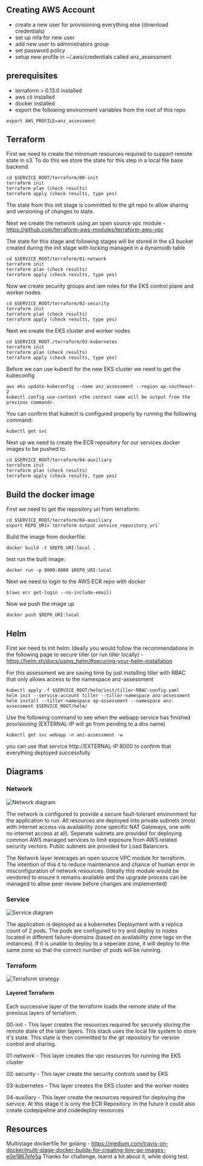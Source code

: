 ## Creating AWS Account
* create a new user for provisioning everything else (download credentials)
* set up mfa for new user
* add new user to administrators group
* set password policy
* setup new profile in ~/.aws/credentials called anz_assessment

## prerequisites
* terraform > 0.13.0 installed
* aws cli installed
* docker installed
* export the following environment variables from the root of this repo

```
export AWS_PROFILE=anz_assessment
```

## Terraform
First we need to create the minimum resources required to support remote state in s3. To do this we store the state for this step in a local file base backend.

```
cd $SERVICE_ROOT/terraform/00-init
terraform init
terraform plan (check results)
terraform apply (check results, type yes)
```

The state from this init stage is committed to the git repo to allow sharing and versioning of changes to state.

Next we create the network using an open source vpc module - https://github.com/terraform-aws-modules/terraform-aws-vpc

The state for this stage and following stages will be stored in the s3 bucket created during the init stage with locking managed in a dynamodb table

```
cd $SERVICE_ROOT/terraform/01-network
terraform init
terraform plan (check results)
terraform apply (check results, type yes)
```

Now we create security groups and iam roles for the EKS control plane and 
worker nodes

```
cd $SERVICE_ROOT/terraform/02-security
terraform init
terraform plan (check results)
terraform apply (check results, type yes)
```

Next we create the EKS cluster and worker nodes

```
cd $SERVICE_ROOT./terraform/03-kubernetes
terraform init
terraform plan (check results)
terraform apply (check results, type yes)
```

Before we can use kubectl for the new EKS cluster we need to get the kubeconfig

```
aws eks update-kubeconfig --name anz_assessment --region ap-southeast-2
kubectl config use-context <the context name will be output from the previous command>. 
```

You can confirm that kubectl is configured properly by running the following command:

```
kubectl get svc
```

Next up we need to create the ECR repository for our services docker images to be pushed to.

```
cd $SERVICE_ROOT/terraform/04-auxiliary
terraform init
terraform plan (check results)
terraform apply (check results, type yes)
```

## Build the docker image
First we need to get the repository uri from terraform:

```
cd $SERVICE_ROOT/terraform/04-auxiliary
export REPO_URI=`terraform output service_repository_uri`
```

Build the image from dockerfile:

```
docker build -t $REPO_URI:local .
```

test run the built image:

```
docker run -p 8000:8000 $REPO_URI:local
```

Next we need to login to the AWS ECR repo with docker

```
$(aws ecr get-login --no-include-email)
```

Now we push the image up

```
docker push $REPO_URI:local
```

## Helm

First we need to init helm:
Ideally you would follow the recommendations in the following page to secure tiller (or run tiller locally) - https://helm.sh/docs/using_helm/#securing-your-helm-installation

For this assessment we are saving time by just installing tiller with RBAC that only allows access to the namespace anz-assessment

```
kubectl apply -f $SERVICE_ROOT/helm/init/tiller-RBAC-config.yaml
helm init --service-account tiller --tiller-namespace anz-assessment
helm install --tiller-namespace ap-assessment --namespace anz-assessment $SERVICE_ROOT/helm/
```

Use the following command to see when the webapp service has finished provisioning (EXTERNAL-IP will go from pending to a dns name)

```
kubectl get svc webapp -n anz-assessment -w
```

you can use that service http://EXTERNAL-IP:8000 to confirm that everything deployed successfully

## Diagrams

### Network
![Network diagram]()

The network is configured to provide a secure fault-tolerant environment for the application to run. All resources are deployed into private subnets (most with internet access via availability zone specific NAT Gateways, one with no internet access at all). Seperate subnets are provided for deploying common AWS managed services to limit exposure from AWS related security vectors. Public subnets are provided for Load Balancers. 

The Network layer leverages an open source VPC module for terraform. The intention of this it to reduce maintenance and chance of human error in misconfiguration of network resources. (Ideally this module would be vendored to ensure it remains available and the upgrade process can be managed to allow peer review before changes are implemented)

### Service
![Service diagram](https://github.com/perminder21/ANZ-Assessment/blob/main/images/ANZ-Assessment-Service-diagram.png)

The application is deployed as a kubernetes Deployment with a replica count of 2 pods. The pods are configured to try and deploy to nodes located in different failure-domains (based on availability zone tags on the instances). If it is unable to deploy to a seperate zone, it will deploy to the same zone so that the correct number of pods will be running.

### Terraform
![Terraform strategy](https://raw.githubusercontent.com/perminder21/ANZ-Assessment/master/images/ANZ-Assessment-Terraform-strategy.png)


#### Layered Terraform
Each successive layer of the terraform loads the remote state of the previous layers of terraform.

00-init - This layer creates the resources required for securely storing the remote state of the later layers. This stack uses the local file system to store it's state. This state is then committed to the git repository for version control and sharing.

01-network - This layer creates the vpc resources for running the EKS cluster

02-security - This layer create the security controls used by EKS

03-kubernetes - This layer creates the EKS cluster and the worker nodes

04-auxiliary - This layer create the resources required for deploying the service. At this stage it is only the ECR Repository. In the future it could also create codepipeline and codedeploy resources

## Resources
Multistage dockerfile for golang - https://medium.com/travis-on-docker/multi-stage-docker-builds-for-creating-tiny-go-images-e0e1867efe5a
Thanks for challenge, learnt a bit about it, while doing test.

